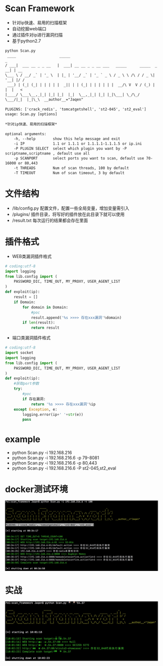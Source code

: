 # Scan Framework
* 针对ip快速、易用的扫描框架
* 自动挖掘web端口
* 通过插件对ip进行漏洞扫描
* 基于python2.7

```
python Scan.py
 ____                    _____                                            _
/ ___|  ___ __ _ _ __   |  ___| __ __ _ _ __ ___   _____      _____  _ __| | __
\___ \ / __/ _` | '_ \  | |_ | '__/ _` | '_ ` _ \ / _ \ \ /\ / / _ \| '__| |/ /
 ___) | (_| (_| | | | | |  _|| | | (_| | | | | | |  __/\ V  V / (_) | |  |   <
|____/ \___\__,_|_| |_| |_|  |_|  \__,_|_| |_| |_|\___| \_/\_/ \___/|_|  |_|\_\  __author__="Jaqen"

PLUGINS: ['crack_redis', 'tomcatgetshell', 'st2-045', 'st2_eval']
usage: Scan.py [options]

*针对ip快速、易用的扫描框架*

optional arguments:
    -h, --help        show this help message and exit
    -i IP             1.1 or 1.1.1 or 1.1.1.1-1.1.1.5 or ip.ini
    -P PLUGIN SELECT  select which plugin you want by -P scriptname,scriptname , default use all
    -p SCANPORT       select ports you want to scan, default use 70-16000 or 80,443
    -t THREADS        Num of scan threads, 100 by default
    -T TIMEOUT        Num of scan timeout, 3 by default
```
# 文件结构
* /lib/config.py 配置文件，配置一些全局变量，增加变量需引入
* /plugins/  插件目录，将写好的插件放在此目录下就可以使用
* /result.txt 每次运行的结果都会存在里面

# 插件格式
* WEB类漏洞插件格式
``` python
# coding:utf-8
import logging
from lib.config import (
    PASSWORD_DIC, TIME_OUT, MY_PROXY, USER_AGENT_LIST
)
def exploit(ip):
    result = []
    if Domain:
        for domain in Domain:
            #poc
            result.append('%s >>>> 存在xxx漏洞'%domain)
        if len(result):
            return result
```
* 端口类漏洞插件格式
```python
# coding:utf-8
import socket
import logging
from lib.config import (
    PASSWORD_DIC, TIME_OUT, MY_PROXY, USER_AGENT_LIST
)
def exploit(ip):
    #获取port参数
    try:
        #poc
        if 存在漏洞:
            return '%s >>>> 存在xxx漏洞'%ip
    except Exception, e:
        logging.error(ip+' '+str(e))
        pass
```

# example
* python Scan.py -i 192.168.216
* python Scan.py -i 192.168.216.6 -p 79-8081
* python Scan.py -i 192.168.216.6 -p 80,443
* python Scan.py -i 192.168.216.6 -P st2-045,st2_eval

# docker测试环境
![](https://github.com/white-cell/Scan-Framework/blob/master/run1.jpg)  
# 实战
![](https://github.com/white-cell/Scan-Framework/blob/master/run2.jpg)  
